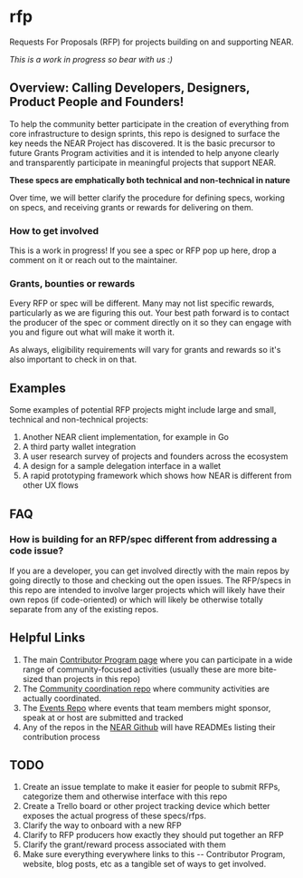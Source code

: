 # rfp
Requests For Proposals (RFP) for projects building on and supporting NEAR.

*This is a work in progress so bear with us :)*

## Overview: Calling Developers, Designers, Product People and Founders!

To help the community better participate in the creation of everything from core infrastructure to design sprints, this repo is designed to surface the key needs the NEAR Project has discovered.  It is the basic precursor to future Grants Program activities and it is intended to help anyone clearly and transparently participate in meaningful projects that support NEAR.


**These specs are emphatically both technical and non-technical in nature**

Over time, we will better clarify the procedure for defining specs, working on specs, and receiving grants or rewards for delivering on them.


### How to get involved

This is a work in progress!  If you see a spec or RFP pop up here, drop a comment on it or reach out to the maintainer.


### Grants, bounties or rewards

Every RFP or spec will be different. Many may not list specific rewards, particularly as we are figuring this out.  Your best path forward is to contact the producer of the spec or comment directly on it so they can engage with you and figure out what will make it worth it.

As always, eligibility requirements will vary for grants and rewards so it's also important to check in on that.


## Examples

Some examples of potential RFP projects might include large and small, technical and non-technical projects:

1. Another NEAR client implementation, for example in Go
2. A third party wallet integration
3. A user research survey of projects and founders across the ecosystem
4. A design for a sample delegation interface in a wallet
4. A rapid prototyping framework which shows how NEAR is different from other UX flows


## FAQ
### How is building for an RFP/spec different from addressing a code issue?

If you are a developer, you can get involved directly with the main repos by going directly to those and checking out the open issues.  The RFP/specs in this repo are intended to involve larger projects which will likely have their own repos (if code-oriented) or which will likely be otherwise totally separate from any of the existing repos.


## Helpful Links

1. The main [Contributor Program page](https://near.org/contributor) where you can participate in a wide range of community-focused activities (usually these are more bite-sized than projects in this repo)
2. The [Community coordination repo](https://github.com/near/community) where community activities are actually coordinated.
3. The [Events Repo](https://github.com/nearprotocol/near-events) where events that team members might sponsor, speak at or host are submitted and tracked
3. Any of the repos in the [NEAR Github](https://github.com/near) will have READMEs listing their contribution process


## TODO

1. Create an issue template to make it easier for people to submit RFPs, categorize them and otherwise interface with this repo
2. Create a Trello board or other project tracking device which better exposes the actual progress of these specs/rfps.
3. Clarify the way to onboard with a new RFP
3. Clarify to RFP producers how exactly they should put together an RFP
3. Clarify the grant/reward process associated with them
4. Make sure everything everywhere links to this -- Contributor Program, website, blog posts, etc as a tangible set of ways to get involved.
